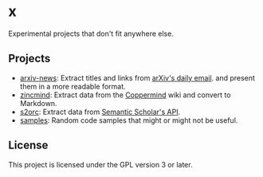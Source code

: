 # x

Experimental projects that don't fit anywhere else.

## Projects

- [arxiv-news](arxiv-news/README.md): Extract titles and links from [arXiv's daily
  email](https://arxiv.org/help/subscribe). and present them in a more readable format.
- [zincmind](zincmind/README.md): Extract data from the
  [Coppermind](https://coppermind.net/wiki/Main_Page) wiki and convert to Markdown.
- [s2orc](s2orc/README.md): Extract data from [Semantic Scholar's
  API](https://api.semanticscholar.org/api-docs/).
- [samples](samples/README.md): Random code samples that might or might not be useful.

## License

This project is licensed under the GPL version 3 or later.
